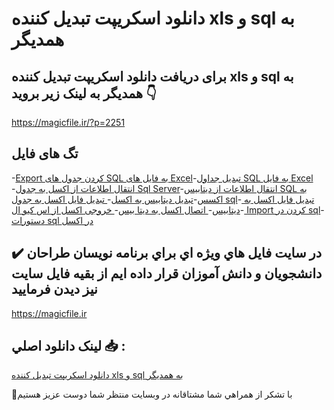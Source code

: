 # دانلود اسکریپت تبدیل کننده xls و sql به همدیگر

## برای دریافت دانلود اسکریپت تبدیل کننده xls و sql به همدیگر به لینک زیر بروید 👇

https://magicfile.ir/?p=2251

## تگ های فایل

-[Export کردن جدول های SQL به فایل های Excel](https://magicfile.ir/product/%d8%a7%d8%b3%da%a9%d8%b1%db%8c%d9%be%d8%aa-%d8%aa%d8%a8%d8%af%db%8c%d9%84-%da%a9%d9%86%d9%86%d8%af%d9%87-xls-%d9%88-sql/)-[تبدیل جداول SQL به فایل Excel ](https://magicfile.ir/product/%d8%a7%d8%b3%da%a9%d8%b1%db%8c%d9%be%d8%aa-%d8%aa%d8%a8%d8%af%db%8c%d9%84-%da%a9%d9%86%d9%86%d8%af%d9%87-xls-%d9%88-sql/)-[انتقال اطلاعات از اکسل به جدول Sql Server](https://magicfile.ir/product/%d8%a7%d8%b3%da%a9%d8%b1%db%8c%d9%be%d8%aa-%d8%aa%d8%a8%d8%af%db%8c%d9%84-%da%a9%d9%86%d9%86%d8%af%d9%87-xls-%d9%88-sql/)-[انتقال اطلاعات از دیتابیس SQL به اکسس](https://magicfile.ir/product/%d8%a7%d8%b3%da%a9%d8%b1%db%8c%d9%be%d8%aa-%d8%aa%d8%a8%d8%af%db%8c%d9%84-%da%a9%d9%86%d9%86%d8%af%d9%87-xls-%d9%88-sql/)-[تبدیل دیتابیس به اکسل](https://magicfile.ir/product/%d8%a7%d8%b3%da%a9%d8%b1%db%8c%d9%be%d8%aa-%d8%aa%d8%a8%d8%af%db%8c%d9%84-%da%a9%d9%86%d9%86%d8%af%d9%87-xls-%d9%88-sql/)-[ تبدیل فایل اکسل به جدول sql](https://magicfile.ir/product/%d8%a7%d8%b3%da%a9%d8%b1%db%8c%d9%be%d8%aa-%d8%aa%d8%a8%d8%af%db%8c%d9%84-%da%a9%d9%86%d9%86%d8%af%d9%87-xls-%d9%88-sql/)-[ تبدیل فایل اکسل به دیتابیس](https://magicfile.ir/product/%d8%a7%d8%b3%da%a9%d8%b1%db%8c%d9%be%d8%aa-%d8%aa%d8%a8%d8%af%db%8c%d9%84-%da%a9%d9%86%d9%86%d8%af%d9%87-xls-%d9%88-sql/)-[ اتصال اکسل به دیتا بیس](https://magicfile.ir/product/%d8%a7%d8%b3%da%a9%d8%b1%db%8c%d9%be%d8%aa-%d8%aa%d8%a8%d8%af%db%8c%d9%84-%da%a9%d9%86%d9%86%d8%af%d9%87-xls-%d9%88-sql/)-[ خروجی اکسل از اس کیو ال](https://magicfile.ir/product/%d8%a7%d8%b3%da%a9%d8%b1%db%8c%d9%be%d8%aa-%d8%aa%d8%a8%d8%af%db%8c%d9%84-%da%a9%d9%86%d9%86%d8%af%d9%87-xls-%d9%88-sql/)-[ Import كردن در sql](https://magicfile.ir/product/%d8%a7%d8%b3%da%a9%d8%b1%db%8c%d9%be%d8%aa-%d8%aa%d8%a8%d8%af%db%8c%d9%84-%da%a9%d9%86%d9%86%d8%af%d9%87-xls-%d9%88-sql/)-[ دستورات sql در اکسل](https://magicfile.ir/product/%d8%a7%d8%b3%da%a9%d8%b1%db%8c%d9%be%d8%aa-%d8%aa%d8%a8%d8%af%db%8c%d9%84-%da%a9%d9%86%d9%86%d8%af%d9%87-xls-%d9%88-sql/)

## ✔️ در سايت فايل هاي ويژه اي براي برنامه نويسان طراحان دانشجويان و دانش آموزان قرار داده ايم از بقيه فايل سايت نيز ديدن فرماييد

https://magicfile.ir


## لينک دانلود اصلي 📥 :

[دانلود اسکریپت تبدیل کننده xls و sql به همدیگر](https://magicfile.ir/product/%d8%a7%d8%b3%da%a9%d8%b1%db%8c%d9%be%d8%aa-%d8%aa%d8%a8%d8%af%db%8c%d9%84-%da%a9%d9%86%d9%86%d8%af%d9%87-xls-%d9%88-sql/) 


🙏با تشکر از همراهي شما مشتاقانه در وبسایت منتظر شما دوست عزیز هستیم

